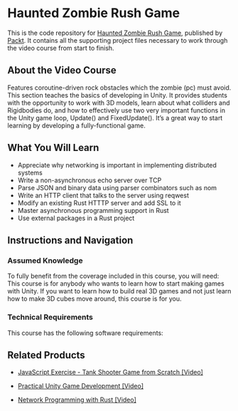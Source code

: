 # Haunted Zombie Rush Game
This is the code repository for [Haunted Zombie Rush Game](https://www.packtpub.com/application-development/network-programming-rust-video?utm_source=github&utm_medium=repository&utm_campaign=9781789348071), published by [Packt](https://www.packtpub.com/?utm_source=github). It contains all the supporting project files necessary to work through the video course from start to finish.
## About the Video Course
Features coroutine-driven rock obstacles which the zombie (pc) must avoid. This section teaches the basics of developing in Unity. It provides students with the opportunity to work with 3D models, learn about what colliders and Rigidbodies do, and how to effectively use two very important functions in the Unity game loop, Update() and FixedUpdate(). It’s a great way to start learning by developing a fully-functional game.

<H2>What You Will Learn</H2>
<DIV class=book-info-will-learn-text>
<UL>
<LI>Appreciate why networking is important in implementing distributed systems 
<LI>Write a non-asynchronous echo server over TCP 
<LI>Parse JSON and binary data using parser combinators such as nom 
<LI>Write an HTTP client that talks to the server using reqwest 
<LI>Modify an existing Rust HTTTP server and add SSL to it 
<LI>Master asynchronous programming support in Rust 
<LI>Use external packages in a Rust project </LI></UL></DIV>

## Instructions and Navigation
### Assumed Knowledge
To fully benefit from the coverage included in this course, you will need:<br/>
This course is for anybody who wants to learn how to start making games with Unity. If you want to learn how to build real 3D games and not just learn how to make 3D cubes move around, this course is for you.
### Technical Requirements
This course has the following software requirements:<br/>
                         

## Related Products
* [JavaScript Exercise - Tank Shooter Game from Scratch [Video]](https://www.packtpub.com/application-development/network-programming-rust-video?utm_source=github&utm_medium=repository&utm_campaign=9781789348071)

* [Practical Unity Game Development [Video]](https://www.packtpub.com/application-development/network-programming-rust-video?utm_source=github&utm_medium=repository&utm_campaign=9781789348071)

* [Network Programming with Rust [Video]](https://www.packtpub.com/application-development/network-programming-rust-video?utm_source=github&utm_medium=repository&utm_campaign=9781789348071)

